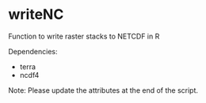 # writeNC
Function to write raster stacks to NETCDF in R

Dependencies:
+ terra
+ ncdf4

Note: Please update the attributes at the end of the script.
